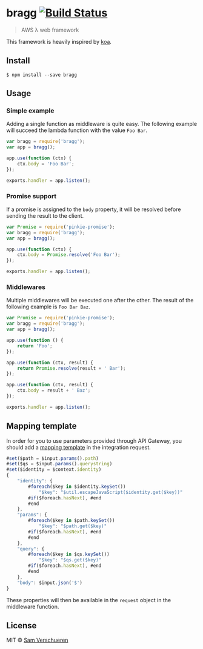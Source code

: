 # bragg [![Build Status](https://travis-ci.org/SamVerschueren/bragg.svg?branch=master)](https://travis-ci.org/SamVerschueren/bragg)

> AWS λ web framework

This framework is heavily inspired by [koa](http://koajs.com/).

## Install

```
$ npm install --save bragg
```


## Usage

### Simple example

Adding a single function as middleware is quite easy. The following example will succeed the lambda function with
the value `Foo Bar`.

```js
var bragg = require('bragg');
var app = bragg();

app.use(function (ctx) {
	ctx.body = 'Foo Bar';
});

exports.handler = app.listen();
```

### Promise support

If a promise is assigned to the `body` property, it will be resolved before sending the result to the client.

```js
var Promise = require('pinkie-promise');
var bragg = require('bragg');
var app = bragg();

app.use(function (ctx) {
	ctx.body = Promise.resolve('Foo Bar');
});

exports.handler = app.listen();
```

### Middlewares

Multiple middlewares will be executed one after the other. The result of the following example is `Foo Bar Baz`.

```js
var Promise = require('pinkie-promise');
var bragg = require('bragg');
var app = bragg();

app.use(function () {
	return 'Foo';
});

app.use(function (ctx, result) {
	return Promise.resolve(result + ' Bar');
});

app.use(function (ctx, result) {
	ctx.body = result + ' Baz';
});

exports.handler = app.listen();
```


## Mapping template

In order for you to use parameters provided through API Gateway, you should add a [mapping template](http://docs.aws.amazon.com/apigateway/latest/developerguide/models-mappings.html#models-mappings-mappings)
in the integration request.

```js
#set($path = $input.params().path)
#set($qs = $input.params().querystring)
#set($identity = $context.identity)
{
	"identity": {
		#foreach($key in $identity.keySet())
			"$key": "$util.escapeJavaScript($identity.get($key))"
		#if($foreach.hasNext), #end
		#end
	},
	"params": {
		#foreach($key in $path.keySet())
			"$key": "$path.get($key)"
		#if($foreach.hasNext), #end
		#end
	},
	"query": {
		#foreach($key in $qs.keySet())
			"$key": "$qs.get($key)"
		#if($foreach.hasNext), #end
		#end
	},
	"body": $input.json('$')
}
```

These properties will then be available in the `request` object in the middleware function.


## License

MIT © [Sam Verschueren](https://github.com/SamVerschueren)
